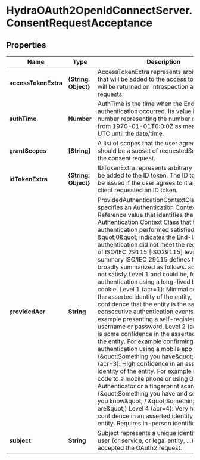 # HydraOAuth2OpenIdConnectServer.ConsentRequestAcceptance

## Properties
Name | Type | Description | Notes
------------ | ------------- | ------------- | -------------
**accessTokenExtra** | **{String: Object}** | AccessTokenExtra represents arbitrary data that will be added to the access token and that will be returned on introspection and warden requests. | [optional] 
**authTime** | **Number** | AuthTime is the time when the End-User authentication occurred. Its value is a JSON number representing the number of seconds from 1970-01-01T0:0:0Z as measured in UTC until the date/time. | [optional] 
**grantScopes** | **[String]** | A list of scopes that the user agreed to grant. It should be a subset of requestedScopes from the consent request. | [optional] 
**idTokenExtra** | **{String: Object}** | IDTokenExtra represents arbitrary data that will be added to the ID token. The ID token will only be issued if the user agrees to it and if the client requested an ID token. | [optional] 
**providedAcr** | **String** | ProvidedAuthenticationContextClassReference specifies an Authentication Context Class Reference value that identifies the Authentication Context Class that the authentication performed satisfied. The value \&quot;0\&quot; indicates the End-User authentication did not meet the requirements of ISO/IEC 29115 [ISO29115] level 1.  In summary ISO/IEC 29115 defines four levels, broadly summarized as follows.  acr&#x3D;0 does not satisfy Level 1 and could be, for example, authentication using a long-lived browser cookie. Level 1 (acr&#x3D;1): Minimal confidence in the asserted identity of the entity, but enough confidence that the entity is the same over consecutive authentication events. For example presenting a self-registered username or password. Level 2 (acr&#x3D;2): There is some confidence in the asserted identity of the entity. For example confirming authentication using a mobile app (\&quot;Something you have\&quot;). Level 3 (acr&#x3D;3): High confidence in an asserted identity of the entity. For example sending a code to a mobile phone or using Google Authenticator or a fingerprint scanner (\&quot;Something you have and something you know\&quot; / \&quot;Something you are\&quot;) Level 4 (acr&#x3D;4): Very high confidence in an asserted identity of the entity. Requires in-person identification. | [optional] 
**subject** | **String** | Subject represents a unique identifier of the user (or service, or legal entity, ...) that accepted the OAuth2 request. | [optional] 


